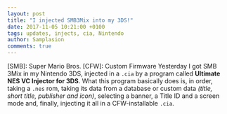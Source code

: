 ```yaml
---
layout: post
title: "I injected SMB3Mix into my 3DS!"
date: 2017-11-05 10:21:00 +0100
tags: updates, injects, cia, Nintendo
author: Samplasion
comments: true
---
```

[SMB]: Super Mario Bros.
[CFW]: Custom Firmware
Yesterday I got SMB 3Mix in my Nintendo 3DS<!--more-->, injected in a `.cia` by a program called **Ultimate NES VC Injector for 3DS**. What this program basically does is, in order, taking a `.nes` rom, taking its data from a database or custom data _(title, short title, publisher and icon)_, selecting a banner, a Title ID and a screen mode and, finally, injecting it all in a CFW-installable `.cia`.
